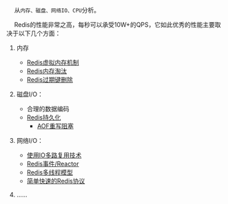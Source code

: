 
<!-- 
5. 缺点  
上面介绍了单线程可以达到如此高的性能，并不是说它就没有缺点了。

单线程处理最大的缺点就是，如果前一个请求发生耗时比较久的操作，那么整个Redis就会阻塞住，其他请求也无法进来，直到这个耗时久的操作处理完成并返回，其他请求才能被处理到。  
我们平时遇到Redis变慢或长时间阻塞的问题，90%也都是因为Redis处理请求是单线程这个原因导致的。  

所以，我们在使用Redis时，一定要避免非常耗时的操作，例如使用时间复杂度过高的方式获取数据、一次性获取过多的数据、大量key集中过期导致Redis淘汰key压力变大等等，这些场景都会阻塞住整个处理线程，直到它们处理完成，势必会影响业务的访问。  

-->

<!-- 
Redis为什么这么快？ 
https://mp.weixin.qq.com/s/v4ORkYyjfLxYVNhzaJH8tw
-->

&emsp; 从`内存、磁盘、网络IO、CPU`分析。  

&emsp; Redis的性能非常之高，每秒可以承受10W+的QPS，它如此优秀的性能主要取决于以下几个方面：  

1. 内存  
    * [Redis虚拟内存机制](/docs/microService/Redis/RedisVM.md)  
    * [Redis内存淘汰](/docs/microService/Redis/RedisEliminate.md)    
    * [Redis过期键删除](/docs/microService/Redis/Keydel.md)  

2. 磁盘I/O：  
    * 合理的数据编码  
    * [Redis持久化](/docs/microService/Redis/RedisPersistence.md)  
        * [AOF重写阻塞](/docs/microService/Redis/Rewrite.md)  

3. 网络I/O：  
    * [使用IO多路复用技术](/docs/microService/Redis/RedisEvent.md) 
    * [Redis事件/Reactor](/docs/microService/Redis/RedisEvent.md)   
    * [Redis多线程模型](/docs/microService/Redis/RedisMultiThread.md)   
    * [简单快速的Redis协议](/docs/microService/Redis/RESP.md)  

4. ......



